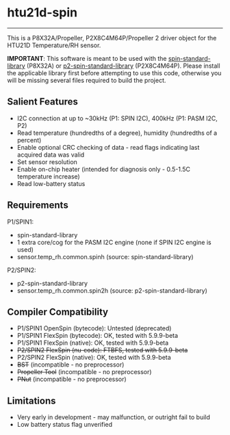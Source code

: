 # htu21d-spin 
-------------

This is a P8X32A/Propeller, P2X8C4M64P/Propeller 2 driver object for the HTU21D Temperature/RH sensor.

**IMPORTANT**: This software is meant to be used with the [spin-standard-library](https://github.com/avsa242/spin-standard-library) (P8X32A) or [p2-spin-standard-library](https://github.com/avsa242/p2-spin-standard-library) (P2X8C4M64P). Please install the applicable library first before attempting to use this code, otherwise you will be missing several files required to build the project.

## Salient Features

* I2C connection at up to ~30kHz (P1: SPIN I2C), 400kHz (P1: PASM I2C, P2)
* Read temperature (hundredths of a degree), humidity (hundredths of a percent)
* Enable optional CRC checking of data - read flags indicating last acquired data was valid
* Set sensor resolution
* Enable on-chip heater (intended for diagnosis only - 0.5-1.5C temperature increase)
* Read low-battery status

## Requirements

P1/SPIN1:
* spin-standard-library
* 1 extra core/cog for the PASM I2C engine (none if SPIN I2C engine is used)
* sensor.temp_rh.common.spinh (source: spin-standard-library)

P2/SPIN2:
* p2-spin-standard-library
* sensor.temp_rh.common.spin2h (source: p2-spin-standard-library)

## Compiler Compatibility

* P1/SPIN1 OpenSpin (bytecode): Untested (deprecated)
* P1/SPIN1 FlexSpin (bytecode): OK, tested with 5.9.9-beta
* P1/SPIN1 FlexSpin (native): OK, tested with 5.9.9-beta
* ~~P2/SPIN2 FlexSpin (nu-code): FTBFS, tested with 5.9.9-beta~~
* P2/SPIN2 FlexSpin (native): OK, tested with 5.9.9-beta
* ~~BST~~ (incompatible - no preprocessor)
* ~~Propeller Tool~~ (incompatible - no preprocessor)
* ~~PNut~~ (incompatible - no preprocessor)

## Limitations

* Very early in development - may malfunction, or outright fail to build
* Low battery status flag unverified

